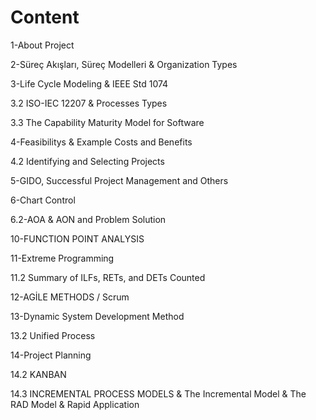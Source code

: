 # Content

1-About Project

2-Süreç Akışları, Süreç Modelleri & Organization Types

3-Life Cycle Modeling & IEEE Std 1074

3.2 ISO-IEC 12207 & Processes Types

3.3 The Capability Maturity Model for Software

4-Feasibilitys & Example Costs and Benefits

4.2 Identifying and Selecting Projects

5-GIDO, Successful Project Management and Others

6-Chart Control

6.2-AOA & AON and Problem Solution

10-FUNCTION POINT ANALYSIS

11-Extreme Programming

11.2 Summary of ILFs, RETs, and DETs Counted

12-AGİLE METHODS / Scrum

13-Dynamic System Development Method

13.2 Unified Process

14-Project Planning

14.2 KANBAN

14.3 INCREMENTAL PROCESS MODELS & The Incremental Model & The RAD Model & Rapid Application
